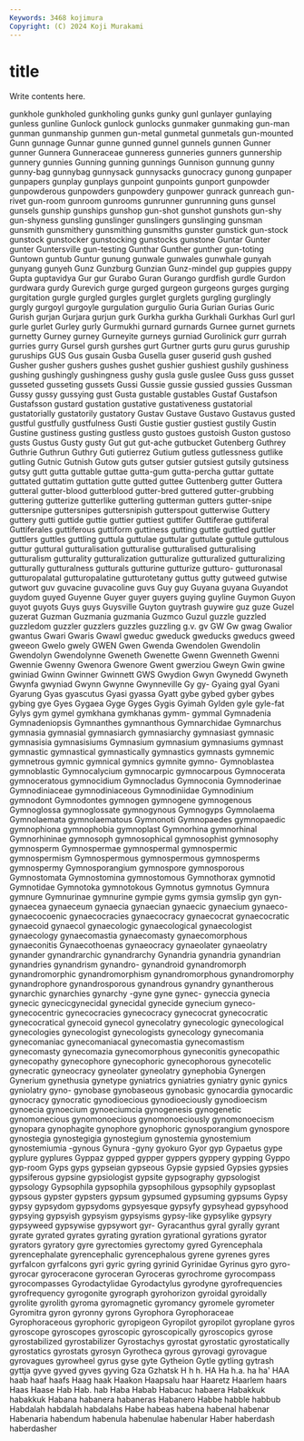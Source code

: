 ```yaml
---
Keywords: 3468 kojimura
Copyright: (C) 2024 Koji Murakami
---
```


# title

Write contents here.



 gunkhole gunkholed gunkholing gunks gunky
gunl gunlayer gunlaying gunless gunline Gunlock gunlock gunlocks gunmaker gunmaking
gun-man gunman gunmanship gunmen gun-metal gunmetal gunmetals gun-mounted Gunn gunnage
Gunnar gunne gunned gunnel gunnels gunnen Gunner gunner Gunnera Gunneraceae
gunneress gunneries gunners gunnership gunnery gunnies Gunning gunning gunnings Gunnison
gunnung gunny gunny-bag gunnybag gunnysack gunnysacks gunocracy gunong gunpaper gunpapers
gunplay gunplays gunpoint gunpoints gunport gunpowder gunpowderous gunpowders gunpowdery gunpower
gunrack gunreach gun-rivet gun-room gunroom gunrooms gunrunner gunrunning guns gunsel
gunsels gunship gunships gunshop gun-shot gunshot gunshots gun-shy gun-shyness gunsling
gunslinger gunslingers gunslinging gunsman gunsmith gunsmithery gunsmithing gunsmiths gunster gunstick
gun-stock gunstock gunstocker gunstocking gunstocks gunstone Guntar Gunter gunter Guntersville
gun-testing Gunthar Gunther gunther gun-toting Guntown guntub Guntur gunung gunwale
gunwales gunwhale gunyah gunyang gunyeh Gunz Gunzburg Gunzian Gunz-mindel gup
guppies guppy Gupta guptavidya Gur gur Gurabo Guran Gurango gurdfish
gurdle Gurdon gurdwara gurdy Gurevich gurge gurged gurgeon gurgeons gurges
gurging gurgitation gurgle gurgled gurgles gurglet gurglets gurgling gurglingly gurgly
gurgoyl gurgoyle gurgulation gurgulio Guria Gurian Gurias Guric Gurish gurjan
Gurjara gurjun gurk Gurkha gurkha Gurkhali Gurkhas Gurl gurl gurle
gurlet Gurley gurly Gurmukhi gurnard gurnards Gurnee gurnet gurnets gurnetty
Gurney gurney Gurneyite gurneys gurniad Gurolinick gurr gurrah gurries gurry
Gursel gursh gurshes gurt Gurtner gurts guru gurus guruship guruships
GUS Gus gusain Gusba Gusella guser guserid gush gushed Gusher
gusher gushers gushes gushet gushier gushiest gushily gushiness gushing gushingly
gushingness gushy gusla gusle guslee Guss guss gusset gusseted gusseting
gussets Gussi Gussie gussie gussied gussies Gussman Gussy gussy gussying
gust Gusta gustable gustables Gustaf Gustafson Gustafsson gustard gustation gustative
gustativeness gustatorial gustatorially gustatorily gustatory Gustav Gustave Gustavo Gustavus gusted
gustful gustfully gustfulness Gusti Gustie gustier gustiest gustily Gustin Gustine
gustiness gusting gustless gusto gustoes gustoish Guston gustoso gusts Gustus
Gusty gusty Gut gut gut-ache gutbucket Gutenberg Guthrey Guthrie Guthrun
Guthry Guti gutierrez Gutium gutless gutlessness gutlike gutling Gutnic Gutnish
Gutow guts gutser gutsier gutsiest gutsily gutsiness gutsy gutt gutta
guttable guttae gutta-gum gutta-percha guttar guttate guttated guttatim guttation gutte
gutted guttee Guttenberg gutter Guttera gutteral gutter-blood gutterblood gutter-bred guttered
gutter-grubbing guttering gutterize gutterlike gutterling gutterman gutters gutter-snipe guttersnipe guttersnipes
guttersnipish gutterspout gutterwise Guttery guttery gutti guttide guttie guttier guttiest
guttifer Guttiferae guttiferal Guttiferales guttiferous guttiform guttiness gutting guttle guttled
guttler guttlers guttles guttling guttula guttulae guttular guttulate guttule guttulous
guttur guttural gutturalisation gutturalise gutturalised gutturalising gutturalism gutturality gutturalization gutturalize
gutturalized gutturalizing gutturally gutturalness gutturals gutturine gutturize gutturo- gutturonasal gutturopalatal
gutturopalatine gutturotetany guttus gutty gutweed gutwise gutwort guv guvacine guvacoline
guvs Guy guy Guyana guyana Guyandot guydom guyed Guyenne Guyer
guyer guyers guying guyline Guymon Guyon guyot guyots Guys guys
Guysville Guyton guytrash guywire guz guze Guzel guzerat Guzman Guzmania
guzmania Guzmco Guzul guzzle guzzled guzzledom guzzler guzzlers guzzles guzzling
g.v. gv GW Gw gwag Gwalior gwantus Gwari Gwaris Gwawl
gweduc gweduck gweducks gweducs gweed gweeon Gwelo gwely GWEN Gwen
Gwenda Gwendolen Gwendolin Gwendolyn Gwendolynne Gweneth Gwenette Gwenn Gwenneth Gwenni
Gwennie Gwenny Gwenora Gwenore Gwent gwerziou Gweyn Gwin gwine gwiniad
Gwinn Gwinner Gwinnett GWS Gwydion Gwyn Gwynedd Gwyneth Gwynfa gwyniad
Gwynn Gwynne Gwynneville Gy gy- Gyaing gyal Gyani Gyarung Gyas
gyascutus Gyasi gyassa Gyatt gybe gybed gyber gybes gybing gye
Gyes Gygaea Gyge Gyges Gygis Gyimah Gylden gyle gyle-fat Gylys
gym gymel gymkhana gymkhanas gymm- gymmal Gymnadenia Gymnadeniopsis Gymnanthes gymnanthous
Gymnarchidae Gymnarchus gymnasia gymnasial gymnasiarch gymnasiarchy gymnasiast gymnasic gymnasisia gymnasisiums
Gymnasium gymnasium gymnasiums gymnast gymnastic gymnastical gymnastically gymnastics gymnasts gymnemic
gymnetrous gymnic gymnical gymnics gymnite gymno- Gymnoblastea gymnoblastic Gymnocalycium gymnocarpic
gymnocarpous Gymnocerata gymnoceratous gymnocidium Gymnocladus Gymnoconia Gymnoderinae Gymnodiniaceae gymnodiniaceous Gymnodiniidae
Gymnodinium gymnodont Gymnodontes gymnogen gymnogene gymnogenous Gymnoglossa gymnoglossate gymnogynous Gymnogyps
Gymnolaema Gymnolaemata gymnolaematous Gymnonoti Gymnopaedes gymnopaedic gymnophiona gymnophobia gymnoplast Gymnorhina
gymnorhinal Gymnorhininae gymnosoph gymnosophical gymnosophist gymnosophy gymnosperm Gymnospermae gymnospermal gymnospermic
gymnospermism Gymnospermous gymnospermous gymnosperms gymnospermy Gymnosporangium gymnospore gymnosporous Gymnostomata Gymnostomina
gymnostomous Gymnothorax gymnotid Gymnotidae Gymnotoka gymnotokous Gymnotus gymnotus Gymnura gymnure
Gymnurinae gymnurine gympie gyms gymsia gymslip gyn gyn- gynaecea gynaeceum
gynaecia gynaecian gynaecic gynaecium gynaeco- gynaecocoenic gynaecocracies gynaecocracy gynaecocrat gynaecocratic
gynaecoid gynaecol gynaecologic gynaecological gynaecologist gynaecology gynaecomastia gynaecomasty gynaecomorphous gynaeconitis
Gynaecothoenas gynaeocracy gynaeolater gynaeolatry gynander gynandrarchic gynandrarchy Gynandria gynandria gynandrian
gynandries gynandrism gynandro- gynandroid gynandromorph gynandromorphic gynandromorphism gynandromorphous gynandromorphy gynandrophore
gynandrosporous gynandrous gynandry gynantherous gynarchic gynarchies gynarchy -gyne gyne gynec-
gyneccia gynecia gynecic gynecicgynecidal gynecidal gynecide gynecium gyneco- gynecocentric gynecocracies
gynecocracy gynecocrat gynecocratic gynecocratical gynecoid gynecol gynecolatry gynecologic gynecological gynecologies
gynecologist gynecologists gynecology gynecomania gynecomaniac gynecomaniacal gynecomastia gynecomastism gynecomasty gynecomazia
gynecomorphous gyneconitis gynecopathic gynecopathy gynecophore gynecophoric gynecophorous gynecotelic gynecratic gyneocracy
gyneolater gyneolatry gynephobia Gynergen Gynerium gynethusia gynetype gyniatrics gyniatries gyniatry
gynic gynics gyniolatry gyno- gynobase gynobaseous gynobasic gynocardia gynocardic gynocracy
gynocratic gynodioecious gynodioeciously gynodioecism gynoecia gynoecium gynoeciumcia gynogenesis gynogenetic gynomonecious
gynomonoecious gynomonoeciously gynomonoecism gynopara gynophagite gynophore gynophoric gynosporangium gynospore gynostegia
gynostegigia gynostegium gynostemia gynostemium gynostemiumia -gynous Gynura -gyny gyokuro Gyor
gyp Gypaetus gype gyplure gyplures Gyppaz gypped gypper gyppers gyppery
gypping Gyppo gyp-room Gyps gyps gypseian gypseous Gypsie gypsied Gypsies
gypsies gypsiferous gypsine gypsiologist gypsite gypsography gypsologist gypsology Gypsophila gypsophila
gypsophilous gypsophily gypsoplast gypsous gypster gypsters gypsum gypsumed gypsuming gypsums
Gypsy gypsy gypsydom gypsydoms gypsyesque gypsyfy gypsyhead gypsyhood gypsying gypsyish
gypsyism gypsyisms gypsy-like gypsylike gypsyry gypsyweed gypsywise gypsywort gyr- Gyracanthus
gyral gyrally gyrant gyrate gyrated gyrates gyrating gyration gyrational gyrations
gyrator gyrators gyratory gyre gyrectomies gyrectomy gyred Gyrencephala gyrencephalate gyrencephalic
gyrencephalous gyrene gyrenes gyres gyrfalcon gyrfalcons gyri gyric gyring gyrinid
Gyrinidae Gyrinus gyro gyro- gyrocar gyroceracone gyroceran Gyroceras gyrochrome gyrocompass
gyrocompasses Gyrodactylidae Gyrodactylus gyrodyne gyrofrequencies gyrofrequency gyrogonite gyrograph gyrohorizon gyroidal
gyroidally gyrolite gyrolith gyroma gyromagnetic gyromancy gyromele gyrometer Gyromitra gyron
gyronny gyrons Gyrophora Gyrophoraceae Gyrophoraceous gyrophoric gyropigeon Gyropilot gyropilot gyroplane
gyros gyroscope gyroscopes gyroscopic gyroscopically gyroscopics gyrose gyrostabilized gyrostabilizer Gyrostachys
gyrostat gyrostatic gyrostatically gyrostatics gyrostats gyrosyn Gyrotheca gyrous gyrovagi gyrovague
gyrovagues gyrowheel gyrus gyse gyte Gytheion Gytle gytling gytrash gyttja
gyve gyved gyves gyving Gza Gzhatsk H h h. HA
Ha h.a. ha ha' HAA haab haaf haafs Haag haak
Haakon Haapsalu haar Haaretz Haarlem haars Haas Haase Hab Hab.
hab Haba Habab Habacuc habaera Habakkuk habakkuk Habana habanera habaneras
Habanero Habbe habble habbub Habdalah habdalah habdalahs Habe habeas habena
habenal habenar Habenaria habendum habenula habenulae habenular Haber haberdash haberdasher
